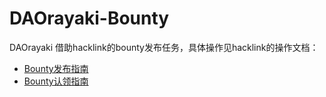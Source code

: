 # DAOrayaki-Bounty
DAOrayaki 借助hacklink的bounty发布任务，具体操作见hacklink的操作文档：
- [Bounty发布指南](https://hackerlink.io/blog/bountyfa-bu-zhi-nan/)
- [Bounty认领指南](https://hackerlink.io/blog/hackerlink-bountyren-ling-zhi-nan/)
